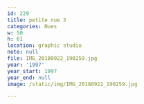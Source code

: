 ```yaml
---
id: 229
title: petite nue 3
categories: Nues
w: 50
h: 61
location: graphic studio
note: null
file: IMG_20180922_190259.jpg
year: '1997'
year_start: 1997
year_end: null
image: /static/img/IMG_20180922_190259.jpg

---
```

